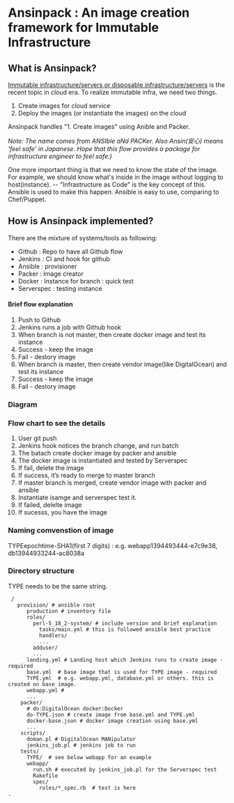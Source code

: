 Ansinpack : An image creation framework for Immutable Infrastructure
=========

## What is Ansinpack? 

[Immutable infrastructure/servers or disposable infrastructure/servers](http://chadfowler.com/blog/2013/06/23/immutable-deployments/) is the recent topic in cloud era.
To realize immutable infra, we need two things.

1. Create images for cloud service
2. Deploy the images (or instantiate the images) on the cloud

Ansinpack handles "1. Create images" using Anible and Packer. 

_Note: The name comes from ANSIble aNd PACKer. Also Ansin(安心) means 'feel safe' in Japanese. 
Hope that this flow provides a package for infrastructure engineer to feel safe:)_

One more important thing is that we need to know the state of the image. For example, we should know what's inside in the image without logging to host(instance). -- "Infrastructure as Code" is the key concept of this. Ansible is used to make this happen.  Ansible is easy to use, comparing to Chef/Puppet.


## How is Ansinpack implemented? 

There are the mixture of systems/tools as following:

   * Github : Repo to have all Github flow 
   * Jenkins : CI and hook for github
   * Ansible : provisioner 
   * Packer : Image creator
   * Docker : Instance for branch : quick test
   * Serverspec : testing instance

#### Brief flow explanation

 1. Push to Github
 2. Jenkins runs a job with Github hook
 3. When branch is not master, then create docker image and test its instance
  1. Success - keep the image
  2. Fail - destory image
 4. When branch is master, then create vendor image(like DigitalOcean) and test its instance
  1. Success - keep the image
  2. Fail - destory image

### Diagram



### Flow chart to see the details


1.	User git push 
2.	Jenkins hook notices the branch change, and run batch
3.	The batach create docker image by packer and ansible
4.	The docker image is instantiated and tested by Serverspec
5.	If fail, delete the image
6.	If success, it’s ready to merge to master branch
7.	If master branch is merged, create vendor image with packer and ansible
8.	Instantiate isamge and serverspec test it.
9.	If failed, delelte image
10.	If sucesss, you have the image
 

### Naming comvenstion of image

TYPEepochtime-SHA1(first 7 digits) : e.g. webapp1394493444-e7c9e38, db13944933244-ac8038a

### Directory structure

TYPE needs to be the same string.

```
 / 
   provision/ # ansible root
      production # inventory file
      roles/
        perl-5_18_2-system/ # include version and brief explanation
          tasks/main.yml # this is followed ansible best practice
          handlers/
          ...
        adduser/
        ...
      landing.yml # Landing host which Jenkins runs to create image - required
      base.yml  # base image that is used for TYPE image - required
      TYPE.yml  # e.g. webapp.yml, database.yml or others. this is created on base image.
      webapp.yml # 
      ...
    packer/
      # do:DigitalOcean docker:Docker
      do-TYPE.json # create image from base.yml and TYPE.yml 
      docker-base.json # docker image creation using base.yml
      ...
    scripts/
      doman.pl # DigitalOcean MANipulator 
      jenkins_job.pl # jenkins job to run
    tests/
      TYPE/  # see below webapp for an example
      webapp/
        run.sh # executed by jenkins_job.pl for the Serverspec test
        Rakefile
        spec/
          roles/*_spec.rb  # test is here
. 
```


      
